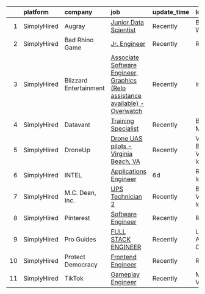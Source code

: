 

|    | platform    | company                | job                                                                                                                                                                                       | update_time   | location                        |
|---:|:------------|:-----------------------|:------------------------------------------------------------------------------------------------------------------------------------------------------------------------------------------|:--------------|:--------------------------------|
|  1 | SimplyHired | Augray                 | [Junior Data Scientist](https://www.simplyhired.com/job/PmwJJKKR4NoRLFFvrsWuSy_OcKEUKTN7BhKERk2e4UNSCJB5-bnR3w?q=visual+engineer)                                                         | Recently      | Brookfield, WI                  |
|  2 | SimplyHired | Bad Rhino Game         | [Jr. Engineer](https://www.simplyhired.com/job/ZqbhgwE955sTYP7hgYWABOr3SZ1uEM2M8UFAlbR06gWoQu34FnqJZA?q=visual+engineer)                                                                  | Recently      | Remote                          |
|  3 | SimplyHired | Blizzard Entertainment | [Associate Software Engineer, Graphics (Relo assistance available) - Overwatch](https://www.simplyhired.com/job/JwATJeNSdxmGexly0zyfP4dg5tLfk1izCoBk20ZQiSi490-cxSHmGQ?q=visual+engineer) | Recently      | Irvine, CA                      |
|  4 | SimplyHired | Datavant               | [Training Specialist](https://www.simplyhired.com/job/yo5womGofWNiLVxy0UHZexXWZWjpAe5jE1LDOcu_WpG637VSKokiHQ?q=visual+engineer)                                                           | Recently      | Boston, MA                      |
|  5 | SimplyHired | DroneUp                | [Drone UAS pilots - Virginia Beach, VA](https://www.simplyhired.com/job/3FHxgS4dKraDUh4HOgrGuLYIcmfBZCgUdQGdnG2L8IU1pbPUuS5kdw?q=visual+engineer)                                         | Recently      | Virginia Beach, VA +5 locations |
|  6 | SimplyHired | INTEL                  | [Applications Engineer](https://www.simplyhired.com/job/nF6p5iIOkl06CpZ3nxKDtSRvR0d1wLG1To5JDW6JTDhybkFxI7beKg?q=visual+engineer)                                                         | 6d            | Remote +4 locations             |
|  7 | SimplyHired | M.C. Dean, Inc.        | [UPS Technician 2](https://www.simplyhired.com/job/jmSBsaQ3Jvxs4llK2eCQuud1me6ZlIgpnsFb4gES_b4Fl6NG5z_k_A?q=visual+engineer)                                                              | Recently      | Boydton, VA +12 locations       |
|  8 | SimplyHired | Pinterest              | [Software Engineer](https://www.simplyhired.com/job/-er4LmsEOyh0la86mNQ-iNIwSqSCgdl37lQG9R7N3qjaTbrG4aQ3tA?q=visual+engineer)                                                             | Recently      | Remote                          |
|  9 | SimplyHired | Pro Guides             | [FULL STACK ENGINEER](https://www.simplyhired.com/job/PXUicw1zFyn0QkxS97QvyA4cksqtQ8-ig0VEr72MBUBGQhjpb0pjrQ?q=visual+engineer)                                                           | Recently      | Los Angeles, CA                 |
| 10 | SimplyHired | Protect Democracy      | [Frontend Engineer](https://www.simplyhired.com/job/613DRtcgjgbD4eeSnOGmW89MLyp0OqkS5qTIVPjrsj9Kr7632WvujQ?q=visual+engineer)                                                             | Recently      | Remote                          |
| 11 | SimplyHired | TikTok                 | [Gameplay Engineer](https://www.simplyhired.com/job/T6TgjaoFqhd5xG3I_RSNLJ23e9Px9mOl7oly1cHRXIy0k6bZHcNvsg?q=visual+engineer)                                                             | Recently      | Mountain View, CA               |